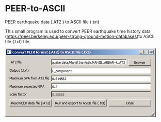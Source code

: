 # PEER-to-ASCII
PEER earthquake data (.AT2 ) to ASCII file (.txt)

This small program is used to convert PEER earthquake time history data (https://peer.berkeley.edu/peer-strong-ground-motion-databases)to ASCII file (.txt) file. 

![PEER2Text](https://github.com/pham-hung/PEER-to-ASCII/blob/master/screenshort.jpg?raw=true)
